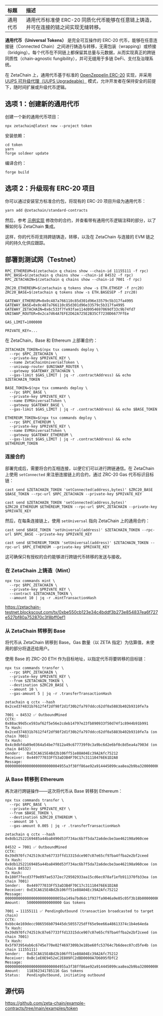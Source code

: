 | 标题     | 描述                                                         |
| :------- | :----------------------------------------------------------- |
| 通用代币 | 通用代币标准使 ERC-20 同质化代币能够在任意链上铸造，并可在连接的链之间实现无缝转移。 |

**通用代币（Universal Tokens）** 是完全可互操作的 ERC-20 代币，能够在任意连接链（Connected Chain）之间进行铸造与转移，无需包装（wrapping）或桥接（bridging）。每个代币在不同链上都保留其总量与元数据，从而实现真正的跨链同质性（chain-agnostic fungibility），并可无缝用于多链 DeFi、支付及治理系统。

在 ZetaChain 上，通用代币基于标准的 [OpenZeppelin ERC-20](https://docs.openzeppelin.com/contracts/5.x/api/token/erc20) 实现，并采用 [UUPS 可升级代理（UUPS Upgradeable）](https://docs.openzeppelin.com/contracts/5.x/api/proxy#UUPSUpgradeable) 模式，允许开发者在保持安全的前提下，随时间扩展或升级代币逻辑。

## 选项 1：创建新的通用代币

创建一个新的通用代币项目：

```
npx zetachain@latest new --project token
```

安装依赖：

```
cd token
yarn
forge soldeer update
```

编译合约：

```
forge build
```

## 选项 2：升级现有 ERC-20 项目

你可以通过安装官方标准合约包，将现有的 ERC-20 项目升级为通用代币：

```bash
yarn add @zetachain/standard-contracts
```

然后，参考 [示例实现](https://github.com/zeta-chain/example-contracts/tree/main/examples/token/contracts) 修改你的合约，并查看带有通用代币逻辑注释的部分，以了解如何与 ZetaChain 集成。

这样，你的代币将支持跨链铸造，转移，以及在 ZetaChain 与连接的 EVM 链之间的持久化供应跟踪。

## 部署到测试网（Testnet）

```
RPC_ETHEREUM=$(zetachain q chains show --chain-id 11155111 -f rpc)
RPC_BASE=$(zetachain q chains show --chain-id 84532 -f rpc)
RPC_ZETACHAIN=$(zetachain q chains show --chain-id 7001 -f rpc)

ZRC20_ETHEREUM=$(zetachain q tokens show -s ETH.ETHSEP -f zrc20)
ZRC20_BASE=$(zetachain q tokens show -s ETH.BASESEP	-f zrc20)

GATEWAY_ETHEREUM=0x0c487a766110c85d301d96e33579c5b317fa4995
GATEWAY_BASE=0x0c487a766110c85d301d96e33579c5b317fa4995
GATEWAY_ZETACHAIN=0x6c533f7fe93fae114d0954697069df33c9b74fd7
UNISWAP_ROUTER=0x2ca7d64A7EFE2D62A725E2B35Cf7230D6677FfEe

GAS_LIMIT=1000000
```

```
PRIVATE_KEY=...
```

在 ZetaChain，Base 和 Ethereum 上部署合约：

```
ZETACHAIN_TOKEN=$(npx tsx commands deploy \
  --rpc $RPC_ZETACHAIN \
  --private-key $PRIVATE_KEY \
  --name ZetaChainUniversalToken \
  --uniswap-router $UNISWAP_ROUTER \
  --gateway $GATEWAY_ZETACHAIN \
  --gas-limit $GAS_LIMIT | jq -r .contractAddress) && echo $ZETACHAIN_TOKEN
```

```
BASE_TOKEN=$(npx tsx commands deploy \
  --rpc $RPC_BASE \
  --private-key $PRIVATE_KEY \
  --name EVMUniversalToken \
  --gateway $GATEWAY_BASE \
  --gas-limit $GAS_LIMIT | jq -r .contractAddress) && echo $BASE_TOKEN
```

```
ETHEREUM_TOKEN=$(npx tsx commands deploy \
  --rpc $RPC_ETHEREUM \
  --private-key $PRIVATE_KEY \
  --name EVMUniversalToken \
  --gateway $GATEWAY_ETHEREUM \
  --gas-limit $GAS_LIMIT | jq -r .contractAddress) && echo $ETHEREUM_TOKEN
```

### 连接合约

部署完成后，需要将合约互相连接，以便它们可以进行跨链通信。在 ZetaChain 上使用  `setConnected`  来注册连接链上的合约，通过 ZRC-20 Gas 代币标识目标链：

```
cast send $ZETACHAIN_TOKEN 'setConnected(address,bytes)' $ZRC20_BASE $BASE_TOKEN --rpc-url $RPC_ZETACHAIN --private-key $PRIVATE_KEY
```

```
cast send $ZETACHAIN_TOKEN 'setConnected(address,bytes)' $ZRC20_ETHEREUM $ETHEREUM_TOKEN --rpc-url $RPC_ZETACHAIN --private-key $PRIVATE_KEY
```

然后，在每条连接链上，使用 `setUniversal` 指向 ZetaChain 上的通用合约：

```
cast send $BASE_TOKEN 'setUniversal(address)' $ZETACHAIN_TOKEN --rpc-url $RPC_BASE --private-key $PRIVATE_KEY
```

```
cast send $ETHEREUM_TOKEN 'setUniversal(address)' $ZETACHAIN_TOKEN --rpc-url $RPC_ETHEREUM --private-key $PRIVATE_KEY
```

这可确保只有授权的合约能够进行跨链代币转移的发送与接收。

### 在 ZetaChain 上铸造（Mint）

```
npx tsx commands mint \
  --rpc $RPC_ZETACHAIN \
  --private-key $PRIVATE_KEY \
  --contract $ZETACHAIN_TOKEN \
  --amount 10 | jq -r .mintTransactionHash
```

https://zetachain-testnet.blockscout.com/tx/0xbe550cb123e34c4bddf3b273e854837ea6f727e527bf80a752870c3f8bff0ef1

### 从 ZetaChain 转移到 Base

将代币从 ZetaChain 转移到 Base。Gas 数量（以 ZETA 指定）为估算值，未使用的部分将退还给用户。  

使用 Base 的 ZRC-20 ETH 作为目标地址，以指定代币将要转移的目标链：

```
npx tsx commands transfer \
  --rpc $RPC_ZETACHAIN \
  --private-key $PRIVATE_KEY \
  --from $ZETACHAIN_TOKEN \
  --destination $ZRC20_BASE \
  --amount 10 \
  --gas-amount 5 | jq -r .transferTransactionHash
```

```
zetachain q cctx --hash 0x2ced374831b7612f4f2df98f2d1f30b2fa797ddcc62df0a5883b402b9310fe7a
```

```
7001 → 84532 ✅ OutboundMined
CCTX:     0x88ac99d5ce593af62f5e56e2cdeb14797e23fb890933f50d74f1c8944b91b991
Tx Hash:  0x2ced374831b7612f4f2df98f2d1f30b2fa797ddcc62df0a5883b402b9310fe7a (on chain 7001)
Tx Hash:  0x4c0dbfda09e0364a54be7f812a49c677739f0c3a9bc6d2e6bf0c8d5ea4a7903d (on chain 84532)
Sender:   0xE3CA615E4Bd2b106ff51e88A04Ec39A2Afc75212
Receiver: 0x449777033Ff53aD3B4F70C17c31110476E61D2A8
Message:  0000000000000000000000004955a3f38ff86ae92a914445099caa8ea2b9ba32000000000000000000000000000000000000000000000000000000000000000a00000000000000000000000000000000000000000000000000000000000000000000000000000000000000004955a3f38ff86ae92a914445099caa8ea2b9ba3200000000000000000000000000000000000000000000000000000000000000a00000000000000000000000000000000000000000000000000000000000000000
```

### 从 Base 转移到 Ethereum

再次进行跨链操作——这次将代币从 Base 转移到 Ethereum：

```
npx tsx commands transfer \
  --rpc $RPC_BASE \
  --private-key $PRIVATE_KEY \
  --from $BASE_TOKEN \
  --destination $ZRC20_ETHEREUM \
  --amount 10 \
  --gas-amount 0.005 | jq -r .transferTransactionHash
```

```
zetachain q cctx --hash 0x8db12522169485a44ba8490d53f734ac6b7f5da72a6decbe3ae462198a960cee
```

```
84532 → 7001 ✅ OutboundMined
CCTX:     0x39d970fc742519c87e67733ffd13315dce907c07e65cf97ba4ffba2e2bf2ceed
Tx Hash:  0x8db12522169485a44ba8490d53f734ac6b7f5da72a6decbe3ae462198a960cee (on chain 84532)
Tx Hash:  0x180f7fecd37f9e097ae5372ec729502933aa15cd6ec078af1efb911370fb33ea (on chain 7001)
Sender:   0x449777033Ff53aD3B4F70C17c31110476E61D2A8
Receiver: 0xE3CA615E4Bd2b106ff51e88A04Ec39A2Afc75212
Message:  00000000000000000000000005ba149a7bd6dc1f937fa9046a9e05c05f3b18b00000000000000000000000004955a3f38ff86ae92a914445099caa8ea2b9ba32000000000000000000000000000000000000000000000000000000000000000a0000000000000000000000004955a3f38ff86ae92a914445099caa8ea2b9ba3200000000000000000000000000000000000000000000000000000000000000a00000000000000000000000000000000000000000000000000000000000000000
Amount:   5000000000000000 Gas tokens

7001 → 11155111 ✅ PendingOutbound (transaction broadcasted to target chain)
CCTX:     0xbbc4e169decc986556b079445dc5055725dff65e9ee66a48613374c1b4e64eda
Tx Hash:  0x39d970fc742519c87e67733ffd13315dce907c07e65cf97ba4ffba2e2bf2ceed (on chain 7001)
Tx Hash:  0x5f973954ab6c6745e770e02f4697309b3e18be60fc53764c7b6deec07cd5fe4b (on chain 11155111)
Sender:   0xE3CA615E4Bd2b106ff51e88A04Ec39A2Afc75212
Receiver: 0xBc1eE0E9452eC2E809FC2dBD0000A7D6095fDfC2
Message:  0000000000000000000000004955a3f38ff86ae92a914445099caa8ea2b9ba32000000000000000000000000000000000000000000000000000000000000000a00000000000000000000000000000000000000000000000000006ba661563e1c0000000000000000000000004955a3f38ff86ae92a914445099caa8ea2b9ba3200000000000000000000000000000000000000000000000000000000000000a00000000000000000000000000000000000000000000000000000000000000000
Amount:   118362341785116 Gas tokens
Status:   PendingOutbound, initiating outbound
```

## 源代码

https://github.com/zeta-chain/example-contracts/tree/main/examples/token
